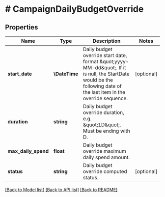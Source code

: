 # # CampaignDailyBudgetOverride

## Properties

Name | Type | Description | Notes
------------ | ------------- | ------------- | -------------
**start_date** | **\DateTime** | Daily budget override start date, format \&quot;yyyy-MM-dd\&quot;. If it is null, the StartDate would be the following date of the last item in the override sequence. | [optional]
**duration** | **string** | Daily budget override duration, e.g. \&quot;1D\&quot;. Must be ending with D. |
**max_daily_spend** | **float** | Daily budget override maximum daily spend amount. |
**status** | **string** | Daily budget override computed status. | [optional]

[[Back to Model list]](../../README.md#models) [[Back to API list]](../../README.md#endpoints) [[Back to README]](../../README.md)
